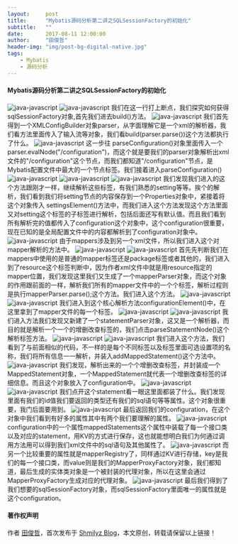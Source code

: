 ```yaml
---
layout:     post
title:      "Mybatis源码分析第二讲之SQLSessionFactory的初始化"
subtitle:   ""
date:       2017-08-11 12:00:00
author:     "田俊哲"
header-img: "img/post-bg-digital-native.jpg"
tags:
    - Mybatis
    - 源码分析
---
```



	


#### Mybatis源码分析第二讲之SQLSessionFactory的初始化

![java-javascript](/img/in-post/first-mybatis/1.png)
![java-javascript](/img/in-post/first-mybatis/2.png)
我们在这一行打上断点，我们探究如何获得sqlSessionFactory对象,首先我们进去build()方法。
![java-javascript](/img/in-post/first-mybatis/3.png)
我们首先得到一个XMLConfigBuilder对象parser，从字面理解它是一个xml的解析器，我们看方法里面传入了输入流等对象，我们看build(parser.parse())这个方法都执行了什么。
![java-javascript](/img/in-post/first-mybatis/4.png)
这一步往 parseConfiguration()对象里面传入一个parser.evalNode("/configuration")，而这个就是要我们的parser对象解析出xml文件的"/configuration"这个节点，而我们都知道"/configuration"节点，是Mybatis配置文件中最大的一个节点标签。我们接着进入parseConfiguration()
![java-javascript](/img/in-post/first-mybatis/5.png)
![java-javascript](/img/in-post/first-mybatis/6.png)
![java-javascript](/img/in-post/first-mybatis/7.png)
我们发现我们进入的这个方法跟刚才一样，继续解析这些标签，有我们熟悉的setting等等。挨个的解析，我们看到我们将setting节点的内容保存到一个Properties对象中，紧接着将这个对象传入 settingsElement()方法中，而我们进入这个方法发现这个方法里面又对setting这个标签的子标签进行解析，包括后面还写有默认值。而且我们看到所有解析完的值都传入了configuration这个对象中，这个configuration很重要，现在已知的是全局配置文件中的内容都解析到了configuration对象中。
![java-javascript](/img/in-post/first-mybatis/8.png)
由于mappers涉及到另一个xml文件，所以我们进入这个对mapper解析的方法中。
![java-javascript](/img/in-post/first-mybatis/9.png)
![java-javascript](/img/in-post/first-mybatis/10.png)
首先先判断我们在mappers中使用的是普通的mapper标签还是package标签或者其他的，我们进入到了resource这个标签判断中，因为作者xml文件中就是用resource指定的mapper位置，我们发现这里我们又生成了一个mapperParser对象，而这个对象的作用跟前面的一样，解析我们所有的mapper文件中的一个个标签，解析过程则是执行mapperParser.parse();这个方法。我们进入这个方法。
![java-javascript](/img/in-post/first-mybatis/11.png)
![java-javascript](/img/in-post/first-mybatis/12.png)
我们进入到这个核心解析方法configurationElement()中，在这里拿到了mapper文件的每一个标签。
![java-javascript](/img/in-post/first-mybatis/13.png)
![java-javascript](/img/in-post/first-mybatis/14.png)
 我们进入方法我们发现又新建了一个statementParser对象，这又是一个解析器，而目的就是解析一个一个的增删改查标签的，我们点击parseStatementNode()这个解析标签方法。
![java-javascript](/img/in-post/first-mybatis/15.png)
![java-javascript](/img/in-post/first-mybatis/16.png)
我们进入这个方法，我们看到了与前面相似的代码，不一样的是每个不同标签以及标签里面可选设置项的名称，我们将所有信息一一解析，并装入addMappedStatement()这个方法中。
![java-javascript](/img/in-post/first-mybatis/17.png)
我们发现，解析出来的一个个增删改查标签，并封装成一个MappedStatement对象，一个MappedStatement就代表一个增删改查标签的详细信息。而且这个对象放入了configuration中。
![java-javascript](/img/in-post/first-mybatis/18.png)
![java-javascript](/img/in-post/first-mybatis/19.png)
我们点开这个statement看一眼这里面都装了什么。我们发现里面有我们的id值我们要返回的类型还有我们的sql语句等等属性。这个对象很重要，我门后面要用到。
![java-javascript](/img/in-post/first-mybatis/20.png)
最后返回我们的configuration，在这个对象中我们看到有好多的属性其中有两个我们要理解的属性。
![java-javascript](/img/in-post/first-mybatis/21.png)
configuration中的一个属性mappedStatements这个属性中装载了每一个接口类以及对应的statement，用KV的方式进行保存，这也就能想明白我们为何通过调用方法用可以得到我们xml文件中的sql语句及其他属性了。
![java-javascript](/img/in-post/first-mybatis/22.png)
而另一个比较重要的属性就是mapperRegistry了，同样通过KV进行存储，key是我们的每一个接口类，而value则是我们的MapperProxyFactory对象，我们都知道，最后生成的实体类对象是一个被封装的代理对象，所以在这里会通过MapperProxyFactory生成对应的代理对象。
![java-javascript](/img/in-post/first-mybatis/23.png)
最后我们得到了我们想要的sqlSessionFactory对象，而sqlSessionFactory里面唯一的属性就是这个configuration。






#### 著作权声明


作者 [田俊哲](https://shmilyz.github.io)，首次发布于 [Shmilyz Blog](https://shmilyz.github.io)，本文原创，转载请保留以上链接！

